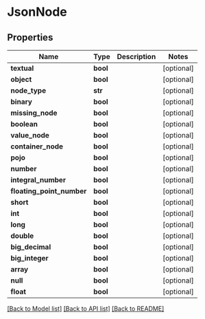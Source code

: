 # JsonNode

## Properties
Name | Type | Description | Notes
------------ | ------------- | ------------- | -------------
**textual** | **bool** |  | [optional] 
**object** | **bool** |  | [optional] 
**node_type** | **str** |  | [optional] 
**binary** | **bool** |  | [optional] 
**missing_node** | **bool** |  | [optional] 
**boolean** | **bool** |  | [optional] 
**value_node** | **bool** |  | [optional] 
**container_node** | **bool** |  | [optional] 
**pojo** | **bool** |  | [optional] 
**number** | **bool** |  | [optional] 
**integral_number** | **bool** |  | [optional] 
**floating_point_number** | **bool** |  | [optional] 
**short** | **bool** |  | [optional] 
**int** | **bool** |  | [optional] 
**long** | **bool** |  | [optional] 
**double** | **bool** |  | [optional] 
**big_decimal** | **bool** |  | [optional] 
**big_integer** | **bool** |  | [optional] 
**array** | **bool** |  | [optional] 
**null** | **bool** |  | [optional] 
**float** | **bool** |  | [optional] 

[[Back to Model list]](../README.md#documentation-for-models) [[Back to API list]](../README.md#documentation-for-api-endpoints) [[Back to README]](../README.md)


